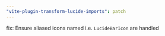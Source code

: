 ```yaml
---
"vite-plugin-transform-lucide-imports": patch
---
```


fix: Ensure aliased icons named i.e. `LucideBarIcon` are handled
  
